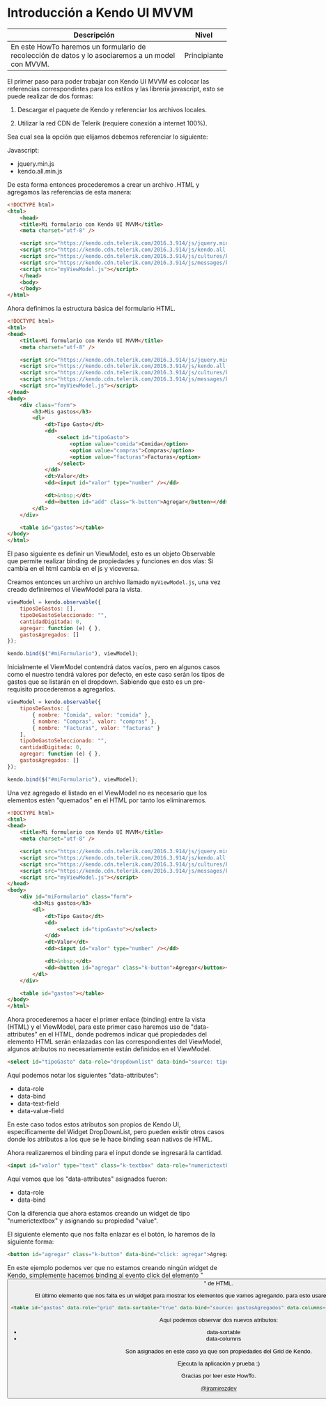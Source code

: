 # Introducción a Kendo UI MVVM

Descripción | Nivel
------------ | ------------
En este HowTo haremos un formulario de recolección de datos y lo asociaremos a un model con MVVM. | Principiante

El primer paso para poder trabajar con Kendo UI MVVM es colocar las referencias correspondintes para los estilos y las librería javascript, esto se puede realizar de dos formas:

1) Descargar el paquete de Kendo y referenciar los archivos locales.

2) Utilizar la red CDN de Telerik (requiere conexión a internet 100%).

Sea cual sea la opción que elijamos debemos referenciar lo siguiente:

Javascript:

* jquery.min.js
* kendo.all.min.js

De esta forma entonces procederemos a crear un archivo .HTML y agregamos las referencias de esta manera:

```html
<!DOCTYPE html>
<html>
	<head>
    <title>Mi formulario con Kendo UI MVVM</title>
    <meta charset="utf-8" />

    <script src="https://kendo.cdn.telerik.com/2016.3.914/js/jquery.min.js"></script>
    <script src="https://kendo.cdn.telerik.com/2016.3.914/js/kendo.all.min.js"></script>
    <script src="https://kendo.cdn.telerik.com/2016.3.914/js/cultures/kendo.culture.es-CO.min.js"></script>
    <script src="https://kendo.cdn.telerik.com/2016.3.914/js/messages/kendo.messages.es-CO.min.js"></script>
    <script src="myViewModel.js"></script>
	</head>
	<body>
	</body>
</html>
```
Ahora definimos la estructura básica del formulario HTML.

```html
<!DOCTYPE html>
<html>
<head>
    <title>Mi formulario con Kendo UI MVVM</title>
    <meta charset="utf-8" />

    <script src="https://kendo.cdn.telerik.com/2016.3.914/js/jquery.min.js"></script>
    <script src="https://kendo.cdn.telerik.com/2016.3.914/js/kendo.all.min.js"></script>
    <script src="https://kendo.cdn.telerik.com/2016.3.914/js/cultures/kendo.culture.es-CO.min.js"></script>
    <script src="https://kendo.cdn.telerik.com/2016.3.914/js/messages/kendo.messages.es-CO.min.js"></script>
    <script src="myViewModel.js"></script>
</head>
<body>
    <div class="form">
        <h3>Mis gastos</h3>
        <dl>
            <dt>Tipo Gasto</dt>
            <dd>
                <select id="tipoGasto">
                    <option value="comida">Comida</option>
                    <option value="compras">Compras</option>
                    <option value="facturas">Facturas</option>
                </select>
            </dd>
            <dt>Valor</dt>
            <dd><input id="valor" type="number" /></dd>

            <dt>&nbsp;</dt>
            <dd><button id="add" class="k-button">Agregar</button></dd>
        </dl>
    </div>

    <table id="gastos"></table>
</body>
</html>
```
El paso siguiente es definir un ViewModel, esto es un objeto Observable que permite realizar binding de propiedades y funciones en dos vías: Si cambia en el html cambia en el js y viceversa.

Creamos entonces un archivo un archivo llamado `myViewModel.js`, una vez creado definiremos el ViewModel para la vista.

```javascript
viewModel = kendo.observable({
    tiposDeGastos: [],
    tipoDeGastoSeleccionado: "",
    cantidadDigitada: 0,
    agregar: function (e) { },
    gastosAgregados: []
});

kendo.bind($("#miFormulario"), viewModel);
```
Inicialmente el ViewModel contendrá datos vacíos, pero en algunos casos como el nuestro tendrá valores por defecto, en este caso serán los tipos de gastos que se listarán en el dropdown. Sabiendo que esto es un pre-requisito procederemos a agregarlos.

```javascript
viewModel = kendo.observable({
    tiposDeGastos: [
        { nombre: "Comida", valor: "comida" },
        { nombre: "Compras", valor: "compras" },
        { nombre: "Facturas", valor: "facturas" }
    ],
    tipoDeGastoSeleccionado: "",
    cantidadDigitada: 0,
    agregar: function (e) { },
    gastosAgregados: []
});

kendo.bind($("#miFormulario"), viewModel);
```

Una vez agregado el listado en el ViewModel no es necesario que los elementos estén "quemados" en el HTML por tanto los eliminaremos.

```html
<!DOCTYPE html>
<html>
<head>
    <title>Mi formulario con Kendo UI MVVM</title>
    <meta charset="utf-8" />

    <script src="https://kendo.cdn.telerik.com/2016.3.914/js/jquery.min.js"></script>
    <script src="https://kendo.cdn.telerik.com/2016.3.914/js/kendo.all.min.js"></script>
    <script src="https://kendo.cdn.telerik.com/2016.3.914/js/cultures/kendo.culture.es-CO.min.js"></script>
    <script src="https://kendo.cdn.telerik.com/2016.3.914/js/messages/kendo.messages.es-CO.min.js"></script>
    <script src="myViewModel.js"></script>
</head>
<body>
    <div id="miFormulario" class="form">
        <h3>Mis gastos</h3>
        <dl>
            <dt>Tipo Gasto</dt>
            <dd>
                <select id="tipoGasto"></select>
            </dd>
            <dt>Valor</dt>
            <dd><input id="valor" type="number" /></dd>

            <dt>&nbsp;</dt>
            <dd><button id="agregar" class="k-button">Agregar</button></dd>
        </dl>
    </div>

    <table id="gastos"></table>
</body>
</html>
```
Ahora procederemos a hacer el primer enlace (binding) entre la vista (HTML) y el ViewModel, para este primer caso haremos uso de "data-attributes" en el HTML, donde podremos indicar qué propiedades del elemento HTML serán enlazadas con las correspondientes del ViewModel, algunos atributos no necesariamente están definidos en el ViewModel.

```html
<select id="tipoGasto" data-role="dropdownlist" data-bind="source: tiposDeGastos, value: tipoDeGastoSeleccionado" data-text-field="nombre" data-value-field="valor"></select>
```

Aquí podemos notar los siguientes "data-attributes":

* data-role
* data-bind
* data-text-field
* data-value-field

En este caso todos estos atributos son propios de Kendo UI, específicamente del Widget DropDownList, pero pueden existir otros casos donde los atributos a los que se le hace binding sean nativos de HTML.

Ahora realizaremos el binding para el input donde se ingresará la cantidad.

```html
<input id="valor" type="text" class="k-textbox" data-role="numerictextbox" data-bind="value: cantidadDigitada" />
```

Aquí vemos que los "data-attributes" asignados fueron:

* data-role
* data-bind

Con la diferencia que ahora estamos creando un widget de tipo "numerictextbox" y asignando su propiedad "value".

El siguiente elemento que nos falta enlazar es el botón, lo haremos de la siguiente forma:

```html
<button id="agregar" class="k-button" data-bind="click: agregar">Agregar</button>
```

En este ejemplo podemos ver que no estamos creando ningún widget de Kendo, simplemente hacemos binding al evento click del elemento "<button>" de HTML.

El último elemento que nos falta es un widget para mostrar los elementos que vamos agregando, para esto usaremos el widget Grid de Kendo.

```html
<table id="gastos" data-role="grid" data-sortable="true" data-bind="source: gastosAgregados" data-columns='["Tipo Gasto", "Valor"]'></table>
```

Aquí podemos observar dos nuevos atributos:

* data-sortable
* data-columns

Son asignados en este caso ya que son propiedades del Grid de Kendo.

Ejecuta la aplicación y prueba :)

Gracias por leer este HowTo.

[@jramirezdev](https://github.com/jramirezdev)
